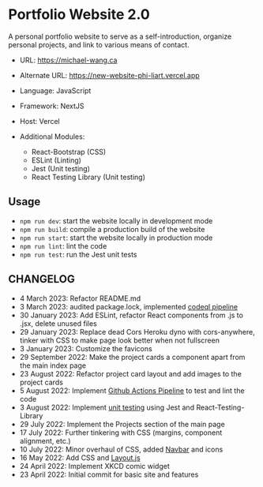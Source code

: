# Portfolio Website 2.0

A personal portfolio website to serve as a self-introduction, organize personal projects, and link to various means of contact.

- URL: https://michael-wang.ca
- Alternate URL: https://new-website-phi-liart.vercel.app

- Language: JavaScript
- Framework: NextJS
- Host: Vercel
- Additional Modules:
    - React-Bootstrap (CSS)
    - ESLint (Linting)
    - Jest (Unit testing)
    - React Testing Library (Unit testing)

## Usage

- `npm run dev`: start the website locally in development mode
- `npm run build`: compile a production build of the website
- `npm run start`: start the website locally in production mode
- `npm run lint`: lint the code
- `npm run test`: run the Jest unit tests

## CHANGELOG

- 4 March 2023: Refactor README.md
- 3 March 2023: audited package.lock, implemented [codeql pipeline](.github\workflows\codeql.yml)
- 30 January 2023: Add ESLint, refactor React components from .js to .jsx, delete unused files
- 29 January 2023: Replace dead Cors Heroku dyno with cors-anywhere, tinker with CSS to make page look better when not fullscreen
- 3 January 2023: Customize the favicons
- 29 September 2022: Make the project cards a component apart from the main index page
- 23 August 2022: Refactor project card layout and add images to the project cards
- 5 August 2022: Implement [Github Actions Pipeline](.github\workflows\node.js.yml) to test and lint the code
- 3 August 2022: Implement [unit testing](./tests/) using Jest and React-Testing-Library
- 29 July 2022: Implement the Projects section of the main page
- 17 July 2022: Further tinkering with CSS (margins, component alignment, etc.)
- 10 July 2022: Minor overhaul of CSS, added [Navbar](./components/navbar.jsx) and icons
- 16 May 2022: Add CSS and [Layout.js](./components/layout.jsx)
- 24 April 2022: Implement XKCD comic widget
- 23 April 2022: Initial commit for basic site and features
